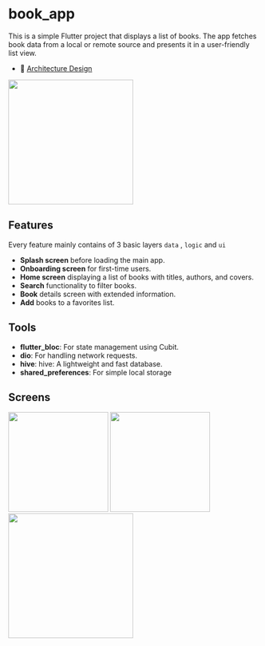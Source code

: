 # book_app

This is a simple Flutter project that displays a list of books. The app fetches book data from a local or remote source and presents it in a user-friendly list view.

- 🎨 [Architecture Design](#architecture-design)

  
<img src="https://github.com/user-attachments/assets/e4d07286-ba06-47c0-92e1-f0a78b8e2463" width="250" />


## Features

Every feature mainly contains of 3 basic layers `data` , `logic` and `ui`

- **Splash screen** before loading the main app.
- **Onboarding screen** for first-time users.
- **Home screen** displaying a list of books with titles, authors, and covers.
- **Search** functionality to filter books.
- **Book** details screen with extended information.
- **Add** books to a favorites list.


## Tools

- **flutter_bloc**: For state management using Cubit.
- **dio**: For handling network requests.
- **hive**: hive: A lightweight and fast database.
- **shared_preferences**: For simple local storage

## Screens

<img src="https://github.com/user-attachments/assets/e43d0601-74ea-4720-8e97-33def91b3f86" width="200" />



<img src="https://github.com/user-attachments/assets/230942d0-e3fa-4f1a-9178-4500a4911d8c" width="200" />

<img src="https://github.com/user-attachments/assets/a90e74ca-cf88-4bcd-8804-bb7e355ec490" width="250" />




